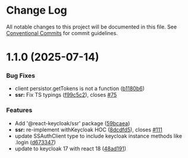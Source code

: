 # Change Log

All notable changes to this project will be documented in this file.
See [Conventional Commits](https://conventionalcommits.org) for commit guidelines.

# 1.1.0 (2025-07-14)


### Bug Fixes

* client persistor.getTokens is not a function  ([b1180b6](https://github.com/michael-connolly236/react-keycloak-fork/commit/b1180b6712b1021a973befac1a216d069ea2ec4c))
* **ssr:** Fix TS typings ([f99c5c2](https://github.com/michael-connolly236/react-keycloak-fork/commit/f99c5c284bb53721ff834cb1018073479e5447f7)), closes [#75](https://github.com/michael-connolly236/react-keycloak-fork/issues/75)


### Features

* Add '@react-keycloak/ssr' package ([59bcaea](https://github.com/michael-connolly236/react-keycloak-fork/commit/59bcaea0adba45043236cfd160dc81bf9376f6e2))
* **ssr:** re-implement withKeycloak HOC ([8dcdfd5](https://github.com/michael-connolly236/react-keycloak-fork/commit/8dcdfd50235a7f34871066b1efa088229aeacd24)), closes [#111](https://github.com/michael-connolly236/react-keycloak-fork/issues/111)
* update SSAuthClient type to include keycloak instance methods like .login ([d673347](https://github.com/michael-connolly236/react-keycloak-fork/commit/d673347b57e6607d040c0cf693de31e87ccba09c))
* update to keycloak 17 with react 18 ([48ad191](https://github.com/michael-connolly236/react-keycloak-fork/commit/48ad1914c22b17aaabaf79085f7b7810a319e603))
